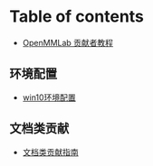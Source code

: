 # Table of contents

* [OpenMMLab 贡献者教程](README.md)

## 环境配置 <a href="#00_env" id="00_env"></a>

* [win10环境配置](00\_env/win10.md)

## 文档类贡献 <a href="#01_doc" id="01_doc"></a>

* [文档类贡献指南](01\_doc/ru-he-gong-xian-wen-dang-lei-de-pr.md)
